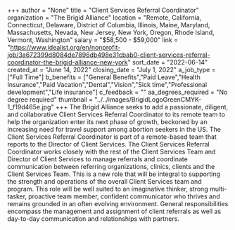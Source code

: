 +++
author = "None"
title = "Client Services Referral Coordinator"
organization = "The Brigid Alliance"
location = "Remote, California, Connecticut, Delaware, District of Columbia, Illinois, Maine, Maryland, Massachusetts, Nevada, New Jersey, New York, Oregon, Rhode Island, Vermont, Washington"
salary = "$58,500 - $59,000"
link = "https://www.idealist.org/en/nonprofit-job/3a672399d8084de7896db498e31cbab0-client-services-referral-coordinator-the-brigid-alliance-new-york"
sort_date = "2022-06-14"
created_at = "June 14, 2022"
closing_date = "July 1, 2022"
a_job_type = ["Full Time"]
b_benefits = ["General Benefits","Paid Leave","Health Insurance","Paid Vacation","Dental","Vision","Sick time","Professional development","Life insurance"]
c_feedback = ""
aa_degrees_required = "No degree required"
thumbnail = "../../images/BrigidLogoGreenCMYK-1_f19d465e.jpg"
+++
The Brigid Alliance seeks to add a passionate, diligent, and collaborative Client Services Referral Coordinator to its remote team to help the organization enter its next phase of growth, beckoned by an increasing need for travel support among abortion seekers in the US. The Client Services Referral Coordinator is part of a remote-based team that reports to the Director of Client Services. The Client Services Referral Coordinator works closely with the rest of the Client Services Team and Director of Client Services to manage referrals and coordinate communication between referring organizations, clinics, clients and the Client Services Team. This is a new role that will be integral to supporting the strength and operations of the overall Client Services team and program. This role will be well suited to an imaginative thinker, strong multi-tasker, proactive team member, confident communicator who thrives and remains grounded in an often evolving environment. General responsibilities encompass the management and assignment of client referrals as well as day-to-day communication and relationships with partners.